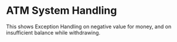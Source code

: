 # ATM System Handling

This shows Exception Handling on negative value for money, and on insufficient balance while withdrawing.

